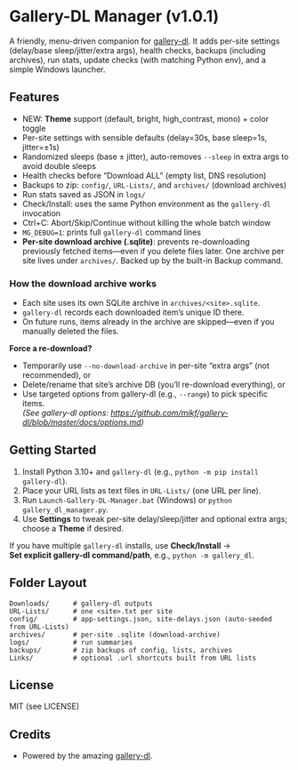 # Gallery-DL Manager (v1.0.1)

A friendly, menu-driven companion for [gallery-dl](https://github.com/mikf/gallery-dl).
It adds per-site settings (delay/base sleep/jitter/extra args), health checks,
backups (including archives), run stats, update checks (with matching Python env),
and a simple Windows launcher.

## Features
- NEW: **Theme** support (default, bright, high_contrast, mono) + color toggle
- Per-site settings with sensible defaults (delay=30s, base sleep=1s, jitter=±1s)
- Randomized sleeps (base ± jitter), auto-removes `--sleep` in extra args to avoid double sleeps
- Health checks before “Download ALL” (empty list, DNS resolution)
- Backups to zip: `config/`, `URL-Lists/`, and `archives/` (download archives)
- Run stats saved as JSON in `logs/`
- Check/Install: uses the same Python environment as the `gallery-dl` invocation
- Ctrl+C: Abort/Skip/Continue without killing the whole batch window
- `MG_DEBUG=1`: prints full `gallery-dl` command lines
- **Per-site download archive (.sqlite)**: prevents re-downloading previously fetched items—even if you delete files later. One archive per site lives under `archives/`. Backed up by the built-in Backup command.

### How the download archive works
- Each site uses its own SQLite archive in `archives/<site>.sqlite`.
- `gallery-dl` records each downloaded item’s unique ID there.
- On future runs, items already in the archive are skipped—even if you manually deleted the files.

**Force a re-download?**  
- Temporarily use `--no-download-archive` in per-site “extra args” (not recommended), or  
- Delete/rename that site’s archive DB (you’ll re-download everything), or  
- Use targeted options from gallery-dl (e.g., `--range`) to pick specific items.  
  _(See gallery-dl options: <https://github.com/mikf/gallery-dl/blob/master/docs/options.md>)_

## Getting Started
1. Install Python 3.10+ and `gallery-dl` (e.g., `python -m pip install gallery-dl`).
2. Place your URL lists as text files in `URL-Lists/` (one URL per line).
3. Run `Launch-Gallery-DL-Manager.bat` (Windows) or `python gallery_dl_manager.py`.
4. Use **Settings** to tweak per-site delay/sleep/jitter and optional extra args; choose a **Theme** if desired.

If you have multiple `gallery-dl` installs, use **Check/Install** →  
**Set explicit gallery-dl command/path**, e.g., `python -m gallery_dl`.

## Folder Layout
```
Downloads/      # gallery-dl outputs
URL-Lists/      # one <site>.txt per site
config/         # app-settings.json, site-delays.json (auto-seeded from URL-Lists)
archives/       # per-site .sqlite (download-archive)
logs/           # run summaries
backups/        # zip backups of config, lists, archives
Links/          # optional .url shortcuts built from URL lists
```

## License
MIT (see LICENSE)

## Credits
- Powered by the amazing [gallery-dl](https://github.com/mikf/gallery-dl).
